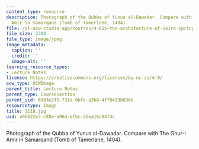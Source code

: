 ```yaml
---
content_type: resource
description: Photograph of the Qubba of Yunus al-Dawadar. Compare with The Ghur-i
  Amir in Samarqand (Tomb of Tamerlane, 1404).
file: /ol-ocw-studio-app/courses/4-615-the-architecture-of-cairo-spring-2002/e0b622e3c88ee064efbc45ea16c94f4c_1118.jpg
file_size: 2304
file_type: image/jpeg
image_metadata:
  caption: ''
  credit: ''
  image-alt: ''
learning_resource_types:
- Lecture Notes
license: https://creativecommons.org/licenses/by-nc-sa/4.0/
ocw_type: OCWImage
parent_title: Lecture Notes
parent_type: CourseSection
parent_uid: 6903e2f5-731a-0bfe-a3b8-4ff0493b836b
resourcetype: Image
title: 1118.jpg
uid: e0b622e3-c88e-e064-efbc-45ea16c94f4c
---
```

Photograph of the Qubba of Yunus al-Dawadar. Compare with The Ghur-i Amir in Samarqand (Tomb of Tamerlane, 1404).